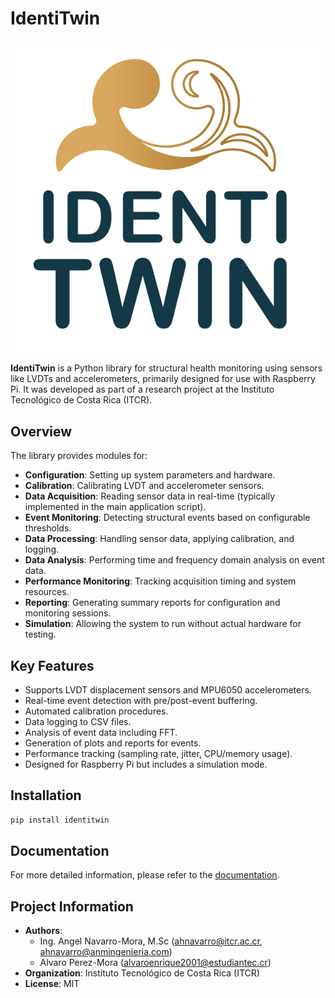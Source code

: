 # IdentiTwin

![Identitwin logo](https://github.com/estructuraPy/IdentiTwin/raw/main/identitwin.png)

**IdentiTwin** is a Python library for structural health monitoring using sensors like LVDTs and accelerometers, primarily designed for use with Raspberry Pi. It was developed as part of a research project at the Instituto Tecnológico de Costa Rica (ITCR).

## Overview

The library provides modules for:

*   **Configuration**: Setting up system parameters and hardware.
*   **Calibration**: Calibrating LVDT and accelerometer sensors.
*   **Data Acquisition**: Reading sensor data in real-time (typically implemented in the main application script).
*   **Event Monitoring**: Detecting structural events based on configurable thresholds.
*   **Data Processing**: Handling sensor data, applying calibration, and logging.
*   **Data Analysis**: Performing time and frequency domain analysis on event data.
*   **Performance Monitoring**: Tracking acquisition timing and system resources.
*   **Reporting**: Generating summary reports for configuration and monitoring sessions.
*   **Simulation**: Allowing the system to run without actual hardware for testing.

## Key Features

*   Supports LVDT displacement sensors and MPU6050 accelerometers.
*   Real-time event detection with pre/post-event buffering.
*   Automated calibration procedures.
*   Data logging to CSV files.
*   Analysis of event data including FFT.
*   Generation of plots and reports for events.
*   Performance tracking (sampling rate, jitter, CPU/memory usage).
*   Designed for Raspberry Pi but includes a simulation mode.

## Installation

```bash
pip install identitwin
```

## Documentation

For more detailed information, please refer to the [documentation](https://estructurapy.github.io/IdentiTwin/).

## Project Information

*   **Authors**:
    *   Ing. Angel Navarro-Mora, M.Sc (ahnavarro@itcr.ac.cr, ahnavarro@anmingenieria.com)
    *   Alvaro Perez-Mora (alvaroenrique2001@estudiantec.cr)
*   **Organization**: Instituto Tecnológico de Costa Rica (ITCR)
*   **License**: MIT

